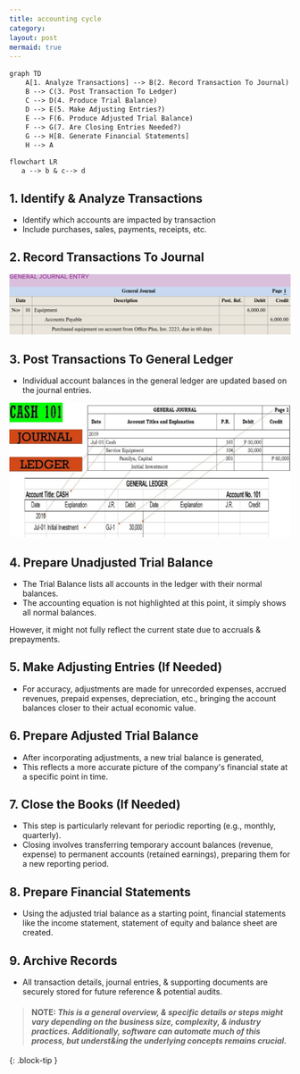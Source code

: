 ```yaml
---
title: accounting cycle
category: 
layout: post
mermaid: true
---
```


```mermaid
graph TD
    A[1. Analyze Transactions] --> B(2. Record Transaction To Journal)
    B --> C(3. Post Transaction To Ledger)
    C --> D(4. Produce Trial Balance)
    D --> E(5. Make Adjusting Entries?)
    E --> F(6. Produce Adjusted Trial Balance)
    F --> G(7. Are Closing Entries Needed?)
    G --> H[8. Generate Financial Statements]
    H --> A
```


```mermaid
flowchart LR
   a --> b & c--> d
```


## 1. Identify & Analyze Transactions

- Identify which accounts are impacted by transaction
- Include purchases, sales, payments, receipts, etc.

## 2. Record Transactions To Journal

![](/assets/mc-graw-accounting-course/example.journal.entry.png)

## 3. Post Transactions To General Ledger

- Individual account balances in the general ledger are updated based on the journal entries.

![](/assets/misc/post.2.ledger.jpg)

## 4. Prepare Unadjusted Trial Balance

- The Trial Balance lists all accounts in the ledger with their normal balances.  
- The accounting equation is not highlighted at this point, it simply shows all normal balances.  

However, it might not fully reflect the current state due to accruals & prepayments.

## 5. Make Adjusting Entries (If Needed)

- For accuracy, adjustments are made for unrecorded expenses, accrued revenues, prepaid expenses, depreciation, etc., bringing the account balances closer to their actual economic value.

## 6. Prepare Adjusted Trial Balance

- After incorporating adjustments, a new trial balance is generated,
- This reflects a more accurate picture of the company's financial state at a specific point in time.

## 7. Close the Books (If Needed)

- This step is particularly relevant for periodic reporting (e.g., monthly, quarterly).  
- Closing involves transferring temporary account balances (revenue, expense) to permanent accounts (retained earnings), preparing them for a new reporting period.

## 8. Prepare Financial Statements

- Using the adjusted trial balance as a starting point, financial statements like the income statement, statement of equity and balance sheet are created.

## 9. Archive Records

- All transaction details, journal entries, & supporting documents are securely stored for future reference & potential audits.

> #### NOTE: *This is a general overview, & specific details or steps might vary depending on the business size, complexity, & industry practices. Additionally, software can automate much of this process, but underst&ing the underlying concepts remains crucial.*
{: .block-tip }